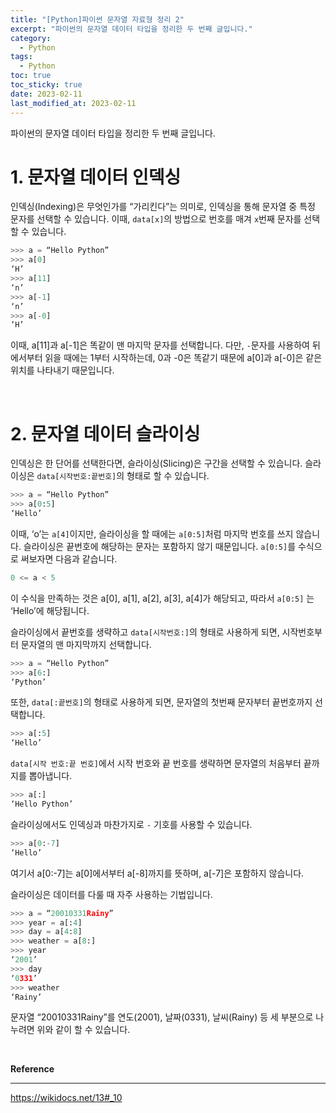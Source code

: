 ```yaml
---
title: "[Python]파이썬 문자열 자료형 정리 2"
excerpt: "파이썬의 문자열 데이터 타입을 정리한 두 번째 글입니다."
category:
  - Python
tags:
  - Python
toc: true
toc_sticky: true
date: 2023-02-11
last_modified_at: 2023-02-11
---
```


파이썬의 문자열 데이터 타입을 정리한 두 번째 글입니다. 

# 1. 문자열 데이터 인덱싱

인덱싱(Indexing)은 무엇인가를 “가리킨다”는 의미로, 인덱싱을 통해 문자열 중 특정 문자를 선택할 수 있습니다. 이때, `data[x]`의 방법으로 번호를 매겨 `x`번째 문자를 선택할 수 있습니다.

```python
>>> a = “Hello Python”
>>> a[0]
‘H’
>>> a[11]
‘n’
>>> a[-1]
‘n’
>>> a[-0]
‘H’
```
 
이때, a[11]과 a[-1]은 똑같이 맨 마지막 문자를 선택합니다. 다만, `-`문자를 사용하여 뒤에서부터 읽을 때에는 1부터 시작하는데, 0과 -0은 똑같기 때문에 a[0]과 a[-0]은 같은 위치를 나타내기 때문입니다. 

<br>

# 2. 문자열 데이터 슬라이싱

인덱싱은 한 단어를 선택한다면, 슬라이싱(Slicing)은 구간을 선택할 수 있습니다. 슬라이싱은  `data[시작번호:끝번호]`의 형태로 할 수 있습니다. 

```python
>>> a = “Hello Python”
>>> a[0:5]
‘Hello’

```
이때, ‘o’는 `a[4]`이지만, 슬라이싱을 할 때에는 `a[0:5]`처럼 마지막 번호를 쓰지 않습니다. 슬라이싱은 끝번호에 해당하는 문자는 포함하지 않기 때문입니다. `a[0:5]`를 수식으로 써보자면 다음과 같습니다.
```python
0 <= a < 5
```
이 수식을 만족하는 것은 a[0], a[1], a[2], a[3], a[4]가 해당되고, 따라서 `a[0:5]` 는 ‘Hello’에 해당됩니다.

슬라이싱에서 끝번호를 생략하고 `data[시작번호:]`의 형태로 사용하게 되면, 시작번호부터 문자열의 맨 마지막까지 선택합니다.

```python
>>> a = “Hello Python”
>>> a[6:]
‘Python’
```

또한,  `data[:끝번호]`의 형태로 사용하게 되면, 문자열의 첫번째 문자부터 끝번호까지 선택합니다.  
```python
>>> a[:5]
‘Hello’
```


`data[시작 번호:끝 번호]`에서 시작 번호와 끝 번호를 생략하면 문자열의 처음부터 끝까지를 뽑아냅니다.   
```python
>>> a[:]
‘Hello Python’
```


슬라이싱에서도 인덱싱과 마찬가지로 `-` 기호를 사용할 수 있습니다.

```python
>>> a[0:-7]
‘Hello’
```

여기서 a[0:-7]는 a[0]에서부터 a[-8]까지를 뜻하며, a[-7]은 포함하지 않습니다.

슬라이싱은 데이터를 다룰 때 자주 사용하는 기법입니다.
```python
>>> a = “20010331Rainy”
>>> year = a[:4]
>>> day = a[4:8]
>>> weather = a[8:]
>>> year
‘2001’
>>> day
‘0331’
>>> weather
‘Rainy’
```

문자열 “20010331Rainy”를 연도(2001), 날짜(0331), 날씨(Rainy) 등 세 부분으로 나누려면 위와 같이 할 수 있습니다.


<br>

<span style=“font-size:18pt”>**Reference**</span> 


---


https://wikidocs.net/13#_10